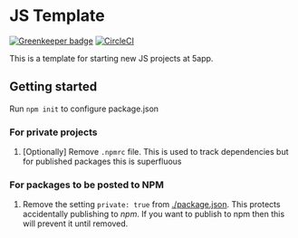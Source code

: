 # JS Template

[![Greenkeeper badge](https://badges.greenkeeper.io/5app/js-template.svg)](https://greenkeeper.io/)
[![CircleCI](https://circleci.com/gh/5app/js-template.svg?style=shield)](https://circleci.com/gh/5app/js-template)

This is a template for starting new JS projects at 5app.

## Getting started

Run `npm init` to configure package.json


### For private projects

1. [Optionally] Remove `.npmrc` file.
   This is used to track dependencies but for published packages this is superfluous

### For packages to be posted to NPM

1. Remove the setting `private: true` from [./package.json](./package.json]).
   This protects accidentally publishing to *npm*. If you want to publish to npm then this will prevent it until removed.
